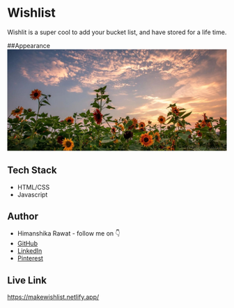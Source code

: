 
# Wishlist

Wishlit is a super cool to add your bucket list, and have stored for a life time.

##Appearance
![scrnshot](./photo/sunflower.jpg)


## Tech Stack

- HTML/CSS
- Javascript


## Author

-   Himanshika Rawat - follow me on 👇
-   [GitHub](https://www.github.com/himanshirawat)
-   [LinkedIn](https://www.linkedin.com/in/himanshi-rawat/)
-   [Pinterest](https://in.pinterest.com/himanshikarawat/)


## Live Link

https://makewishlist.netlify.app/


